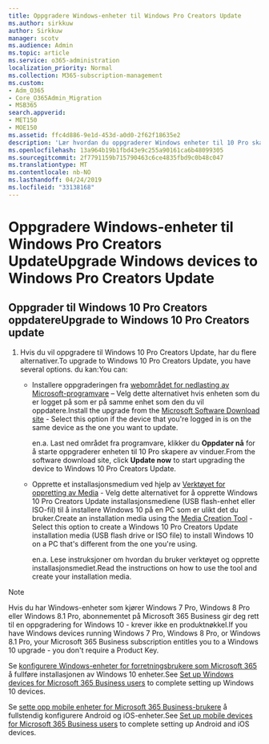 ```yaml
---
title: Oppgradere Windows-enheter til Windows Pro Creators Update
ms.author: sirkkuw
author: Sirkkuw
manager: scotv
ms.audience: Admin
ms.topic: article
ms.service: o365-administration
localization_priority: Normal
ms.collection: M365-subscription-management
ms.custom:
- Adm_O365
- Core_O365Admin_Migration
- MSB365
search.appverid:
- MET150
- MOE150
ms.assetid: ffc4d886-9e1d-453d-a0d0-2f62f18635e2
description: 'Lær hvordan du oppgraderer Windows enheter til 10 Pro skapere av vinduer. '
ms.openlocfilehash: 13a964b19b1fbd43e9c255a90161ca6b48099305
ms.sourcegitcommit: 2f7791159b715790463c6ce4835fbd9c0b48c047
ms.translationtype: MT
ms.contentlocale: nb-NO
ms.lasthandoff: 04/24/2019
ms.locfileid: "33138168"
---
```

# <a name="upgrade-windows-devices-to-windows-pro-creators-update"></a><span data-ttu-id="fc3f1-103">Oppgradere Windows-enheter til Windows Pro Creators Update</span><span class="sxs-lookup"><span data-stu-id="fc3f1-103">Upgrade Windows devices to Windows Pro Creators Update</span></span>

## <a name="upgrade-to-windows-10-pro-creators-update"></a><span data-ttu-id="fc3f1-104">Oppgrader til Windows 10 Pro Creators oppdatere</span><span class="sxs-lookup"><span data-stu-id="fc3f1-104">Upgrade to Windows 10 Pro Creators update</span></span>
  
1. <span data-ttu-id="fc3f1-105">Hvis du vil oppgradere til Windows 10 Pro Creators Update, har du flere alternativer.</span><span class="sxs-lookup"><span data-stu-id="fc3f1-105">To upgrade to Windows 10 Pro Creators Update, you have several options.</span></span> <span data-ttu-id="fc3f1-106">du kan:</span><span class="sxs-lookup"><span data-stu-id="fc3f1-106">You can:</span></span>
    
    - <span data-ttu-id="fc3f1-107">Installere oppgraderingen fra [webområdet for nedlasting av Microsoft-programvare](https://go.microsoft.com/fwlink/?LinkID=836951 ) – Velg dette alternativet hvis enheten som du er logget på som er på samme enhet som den du vil oppdatere.</span><span class="sxs-lookup"><span data-stu-id="fc3f1-107">Install the upgrade from the [Microsoft Software Download site](https://go.microsoft.com/fwlink/?LinkID=836951 ) - Select this option if the device that you're logged in is on the same device as the one you want to update.</span></span>
    
      <span data-ttu-id="fc3f1-108">en.</span><span class="sxs-lookup"><span data-stu-id="fc3f1-108">a.</span></span> <span data-ttu-id="fc3f1-109">Last ned området fra programvare, klikker du **Oppdater nå** for å starte oppgraderer enheten til 10 Pro skapere av vinduer.</span><span class="sxs-lookup"><span data-stu-id="fc3f1-109">From the software download site, click **Update now** to start upgrading the device to Windows 10 Pro Creators Update.</span></span> 
    
     - <span data-ttu-id="fc3f1-110">Opprette et installasjonsmedium ved hjelp av [Verktøyet for oppretting av Media](https://go.microsoft.com/fwlink/?LinkID=836960) - Velg dette alternativet for å opprette Windows 10 Pro Creators Update installasjonsmediene (USB flash-enhet eller ISO-fil) til å installere Windows 10 på en PC som er ulikt det du bruker.</span><span class="sxs-lookup"><span data-stu-id="fc3f1-110">Create an installation media using the [Media Creation Tool](https://go.microsoft.com/fwlink/?LinkID=836960) - Select this option to create a Windows 10 Pro Creators Update installation media (USB flash drive or ISO file) to install Windows 10 on a PC that's different from the one you're using.</span></span>
    
        <span data-ttu-id="fc3f1-111">en.</span><span class="sxs-lookup"><span data-stu-id="fc3f1-111">a.</span></span> <span data-ttu-id="fc3f1-112">Lese instruksjoner om hvordan du bruker verktøyet og opprette installasjonsmediet.</span><span class="sxs-lookup"><span data-stu-id="fc3f1-112">Read the instructions on how to use the tool and create your installation media.</span></span> 

> [!Note]
> <span data-ttu-id="fc3f1-113">Hvis du har Windows-enheter som kjører Windows 7 Pro, Windows 8 Pro eller Windows 8.1 Pro, abonnementet på Microsoft 365 Business gir deg rett til en oppgradering for Windows 10 - krever ikke en produktnøkkel.</span><span class="sxs-lookup"><span data-stu-id="fc3f1-113">If you have Windows devices running Windows 7 Pro, Windows 8 Pro, or Windows 8.1 Pro, your Microsoft 365 Business subscription entitles you to a Windows 10 upgrade - you don't require a Product Key.</span></span>
    
<span data-ttu-id="fc3f1-114">Se [konfigurere Windows-enheter for forretningsbrukere som Microsoft 365](set-up-windows-devices.md) å fullføre installasjonen av Windows 10 enheter.</span><span class="sxs-lookup"><span data-stu-id="fc3f1-114">See [Set up Windows devices for Microsoft 365 Business users](set-up-windows-devices.md) to complete setting up Windows 10 devices.</span></span> 
  
<span data-ttu-id="fc3f1-115">Se [sette opp mobile enheter for Microsoft 365 Business-brukere](set-up-mobile-devices.md) å fullstendig konfigurere Android og iOS-enheter.</span><span class="sxs-lookup"><span data-stu-id="fc3f1-115">See [Set up mobile devices for Microsoft 365 Business users](set-up-mobile-devices.md) to complete setting up Android and iOS devices.</span></span> 
  
